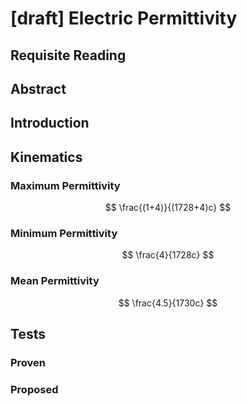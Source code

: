 # [draft] Electric Permittivity

## Requisite Reading

## Abstract


## Introduction


## Kinematics

### Maximum Permittivity
$$
\frac{(1+4)}{(1728+4)c}
$$
### Minimum Permittivity
$$
\frac{4}{1728c}
$$
### Mean Permittivity
$$
\frac{4.5}{1730c}
$$
## Tests


### Proven


### Proposed